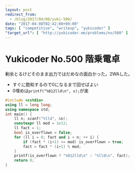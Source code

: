 ```yaml
---
layout: post
redirect_from:
  - /blog/2017/04/08/yuki-500/
date: "2017-04-08T02:42:00+09:00"
tags: [ "competitive", "writeup", "yukicoder" ]
"target_url": [ "http://yukicoder.me/problems/no/500" ]
---
```


# Yukicoder No.500 階乗電卓

剰余とるけどそのまま出力ではだめなの面白かった。$2$WAした。

-   すぐに飽和するので$0$になるまで回せばよい
-   $0$埋めは`printf("%012lld\n", x);`が楽

``` c++
#include <cstdio>
using ll = long long;
using namespace std;
int main() {
    ll n; scanf("%lld", &n);
    constexpr ll mod = 1e12;
    ll fact = 1;
    bool is_overflown = false;
    for (ll i = 0; fact and i < n; ++ i) {
        if (fact * (i+1) >= mod) is_overflown = true;
        fact = fact * (i+1) % mod;
    }
    printf(is_overflown ? "%012lld\n" : "%lld\n", fact);
    return 0;
}
```
